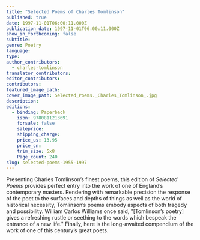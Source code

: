 ```yaml
---
title: "Selected Poems of Charles Tomlinson"
published: true
date: 1997-11-01T06:00:11.000Z
publication_date: 1997-11-01T06:00:11.000Z
show_in_forthcoming: false
subtitle:
genre: Poetry
language:
type:
author_contributors:
  - charles-tomlinson
translator_contributors:
editor_contributors:
contributors:
featured_image_path:
cover_image_path: Selected_Poems._Charles_Tomlinson_.jpg
description:
editions:
  - binding: Paperback
    isbn: 9780811213691
    forsale: false
    saleprice:
    shipping_charge:
    price_us: 13.95
    price_cn:
    trim_size: 5x8
    Page_count: 240
slug: selected-poems-1955-1997
---
```


Presenting Charles Tomlinson’s finest poems, this edition of _Selected Poems_ provides perfect entry into the work of one of England’s contemporary masters. Rendering with remarkable precision the response of the poet to the surfaces and depths of things as well as the world of historical necessity, Tomlinson’s poems embody aspects of both tragedy and possibility. William Carlos Williams once said, "[Tomlinson’s poetry] gives a refreshing rustle or seething to the words which bespeak the entrance of a new life." Finally, here is the long-awaited compendium of the work of one of this century’s great poets.

